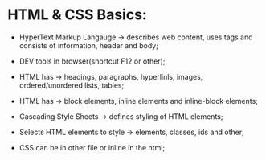 # HTML & CSS Basics:

* HyperText Markup Langauge -> describes web content, uses tags and consists of information, header and body;
* DEV tools in browser(shortcut F12 or other);
* HTML has -> headings, paragraphs, hyperlinls, images, ordered/unordered lists, tables;
* HTML has -> block elements, inline elements and inline-block elements;

* Cascading Style Sheets -> defines styling of HTML elements;
* Selects HTML elements to style -> elements, classes, ids and other;
* CSS can be in other file or inline in the html;
